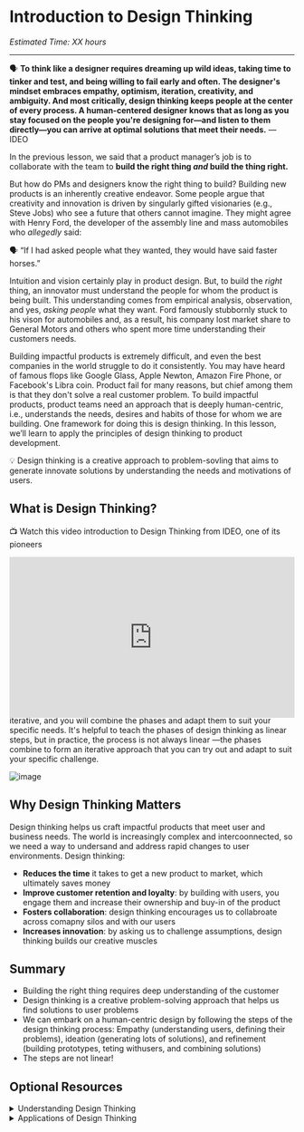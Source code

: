 # Introduction to Design Thinking

*Estimated Time: XX hours*

---

<aside>
  
  🗣 **To think like a designer requires dreaming up wild ideas, taking time to tinker and test, and being willing to fail early and often. The designer's mindset embraces empathy, optimism, iteration, creativity, and ambiguity. And most critically, design thinking keeps people at the center of every process. A human-centered designer knows that as long as you stay focused on the people you're designing for—and listen to them directly—you can arrive at optimal solutions that meet their needs.** — IDEO
  
</aside>

In the previous lesson, we said that a product manager’s job is to collaborate with the team to **build the right thing _and_ build the thing right.** 

But how do PMs and designers know the right thing to build? Building new products is an inherently creative endeavor. Some people argue that creativity and innovation is driven by singularly gifted visionaries (e.g., Steve Jobs) who see a future that others cannot imagine. They might agree with Henry Ford, the developer of the assembly line and mass automobiles who _allegedly_ said: 

<aside> 🗣 “If I had asked people what they wanted, they would have said faster horses.”</aside>

Intuition and vision certainly play in product design. But, to build the _right_ thing, an innovator must understand the people for whom the product is being built. This understanding comes from empirical analysis, observation, and yes, _asking people_ what they want. Ford famously stubbornly stuck to his vison for automobiles and, as a result, his company lost market share to General Motors and others who spent more time understanding their customers needs.


Building impactful products is extremely difficult, and even the best companies in the world struggle to do it consistently. You may have heard of famous flops like Google Glass, Apple Newton, Amazon Fire Phone, or Facebook's Libra coin. Product fail for many reasons, but chief among them is that they don't solve a real customer problem. To build impactful products, product teams need an approach that is deeply human-centric, i.e., understands the needs, desires and habits of those for whom we are building. One framework for doing this is design thinking. In this lesson, we’ll learn to apply the principles of design thinking to product development. 

<aside> 💡 Design thinking is a creative approach to problem-sovling that aims to generate innovate solutions by understanding the needs and motivations of users.
  </aside>


## What is Design Thinking?


<aside>
📺 Watch this video introduction to Design Thinking from IDEO, one of its pioneers
</aside>

<div style="position: relative; padding-bottom: 56.25%; height: 0;"><iframe src="https://www.youtube.com/embed/QWdgcpAHRlM" title="YouTube video player" frameborder="0" allow="accelerometer; autoplay; clipboard-write; encrypted-media; gyroscope; picture-in-picture" allowfullscreen style="position: absolute; top: 0; left: 0; width: 100%; height: 100%;></iframe></div>

  
Design thinking is a solution-based approach to problem-solving that helps to find constructive solutions to effectively tackle a problem. The video describes three lenses for bringing an idea into focus:
  1. Feasibility
  2. Desirability
  3. Viability 
  
![image](https://user-images.githubusercontent.com/1774663/199945030-ee12c8f5-d5ae-4a9b-a6c6-b2a01a647a78.png)

  

## Design Thinking Process

### Design Thinking Principles

In their seminal paper "Understanding Innovation: Design Thinking," Christoph Meinel and Harry Leifer of the Hasso-Plattner-Institute of Design at Stanford University (d.school) identified four rules or principles of Design Thinking: 

1. **The human rule:** design is social in nature — problems must be solved in a way that satisfies human needs and acknowledge the human elements in all technologies.

2. **The ambiguity rule:** ambiguity is inevitable — experiment at the limits of our knowledge, the limits of our ability to control events, and with the freedom to see things in a different light.

3. **The re-design rule:** all design is re-design — technology and social circumstances are constantly evolving. We need to understand how our human needs were met in the past. 

4. **The tangibility rule:** making ideas tangible facilitates communication — this directly refers to creating prototypes.



### Design Thinking Process


<aside> Watch this video to understand how the principles are applied in the design thinking process</aside>
<iframe width="560" height="315" src="https://www.youtube.com/embed/-ySx-S5FcCI" title="YouTube video player" frameborder="0" allow="accelerometer; autoplay; clipboard-write; encrypted-media; gyroscope; picture-in-picture" allowfullscreen></iframe>



From the video, we learn about five stages of design thinking
- Empathize: research your user's needs to better understand the problem you are trying to solve. 
- Define: with the information gathered from research, define or state the problem
- Ideate: generate many potential ideas that might solve the problem, and look for altenrative or idiosyncratic solutions
- Protoype: experiment with various solutions. Create scaled-down and inexpensive prototypes that you can share with users
- Test: rigorously test prototypes and use the results to refine your problem statement and/or solutions

<aside>
⚠️ Design is not linear 
</aside>

Though it can be helpful to teach and learn the steps of design thinking, the process is rarely linear in practice. Most of the time, the design process is iterative, and you will combine the phases and adapt them to suit your specific needs. It's helpful to teach the phases of design thinking as linear steps, but in practice, the process is not always linear —the phases combine to form an iterative approach that you can try out and adapt to suit your specific challenge.

![image](https://user-images.githubusercontent.com/1774663/200111667-07031216-cb30-4561-8d37-979e73243b50.png)




## Why Design Thinking Matters
Design thinking helps us craft impactful products that meet user and business needs. The world is increasingly complex and intercoonnected, so we need a way to undersand and address rapid changes to user environments. Design thinking:

- **Reduces the time** it takes to get a new product to market, which ultimately saves money
- **Improve customer retention and loyalty**: by building with users, you engage them and increase their ownership and buy-in of the product
- **Fosters collaboration**: design thinking encourages us to collabroate across comapny silos and with our users
- **Increases innovation**: by asking us to challenge assumptions, design thinking builds our creative muscles

## Summary 
- Building the right thing requires deep understanding of the customer
- Design thinking is a creative problem-solving approach that helps us find solutions to user problems
- We can embark on a human-centric design by following the steps of the design thinking process: Empathy (understanding users, defining their problems), ideation (generating lots of solutions), and refinement (building prototypes, teting withusers, and combining solutions) 
- The steps are not linear! 

## Optional Resources

<details>
<summary>Understanding Design Thinking</summary>
  
- IDEO's [Design Kit](http://www.designkit.org/) is an excellent repository of Design Thinking tools and case studies. <br>
- [What Exactly is Design Thinking? A Comprehensive Beginner's Guide](https://careerfoundry.com/en/blog/ux-design/what-is-design-thinking-everything-you-need-to-know-to-get-started/), Career Foundry <br>
- Plattner, Meienel, Leifer [Design Thinking](https://hpi.de/fileadmin/user_upload/fachgebiete/meinel/papers/Book_Chapters/Front_Matter_-_Design_Thinking_Understand__Improve__Apply.pdf) <br>
</details>
<details>
<summary>Applications of Design Thinking</summary>

-[Creative Applications of Design Thinking](https://designthinking.ideo.com/new-applications)
</details>



